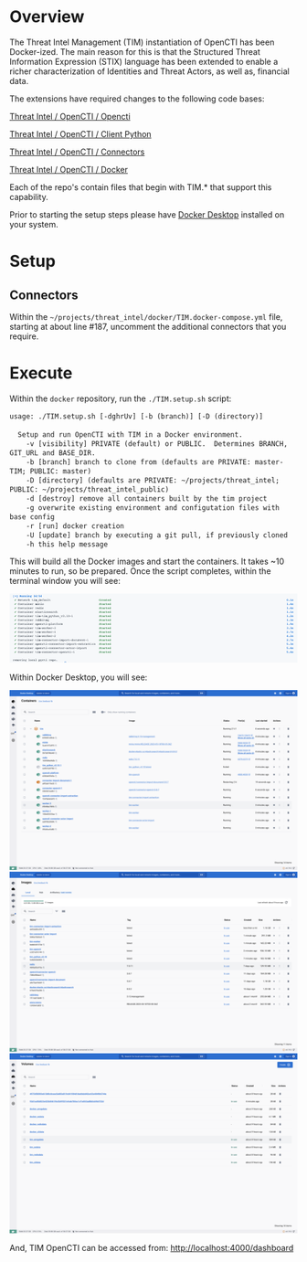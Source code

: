 # Overview

The Threat Intel Management (TIM) instantiation of OpenCTI has been Docker-ized.  The main reason for this is that the Structured Threat Information Expression (STIX) language has been extended to enable a richer characterization of Identities and Threat Actors, as well as, financial data.

The extensions have required changes to the following code bases:

[Threat Intel / OpenCTI / Opencti](https://gitlab.324cate.com/threat-intel/opencti/opencti)

[Threat Intel / OpenCTI / Client Python](https://gitlab.324cate.com/threat-intel/opencti/client-python)

[Threat Intel / OpenCTI / Connectors](https://gitlab.324cate.com/threat-intel/opencti/connectors)

[Threat Intel / OpenCTI / Docker](https://gitlab.324cate.com/threat-intel/opencti/docker)

Each of the repo's contain files that begin with TIM.* that support this capability.

Prior to starting the setup steps please have [Docker Desktop](https://www.docker.com/products/docker-desktop/) installed on your system.

# Setup

## Connectors

Within the ```~/projects/threat_intel/docker/TIM.docker-compose.yml``` file, starting at about line #187, uncomment the additional connectors that you require.

# Execute

Within the ```docker``` repository, run the ```./TIM.setup.sh``` script:

```
usage: ./TIM.setup.sh [-dghrUv] [-b (branch)] [-D (directory)]

  Setup and run OpenCTI with TIM in a Docker environment.
    -v [visibility] PRIVATE (default) or PUBLIC.  Determines BRANCH, GIT_URL and BASE_DIR.
    -b [branch] branch to clone from (defaults are PRIVATE: master-TIM; PUBLIC: master)
    -D [directory] (defaults are PRIVATE: ~/projects/threat_intel; PUBLIC: ~/projects/threat_intel_public)
    -d [destroy] remove all containers built by the tim project
    -g overwrite existing environment and configutation files with base config
    -r [run] docker creation
    -U [update] branch by executing a git pull, if previously cloned
    -h this help message
```

This will build all the Docker images and start the containers.  It takes ~10 minutes to run, so be prepared.  Once the script completes, within the terminal window you will see:

![Script Complete](./.static/TIM.setup.sh_script_done.png)

Within Docker Desktop, you will see:

![containers](./.static/TIM.containers.png)
![images](./.static/TIM.images.png)
![volumes](./.static/TIM.volumes.png)

And, TIM OpenCTI can be accessed from:  [http://localhost:4000/dashboard](http://localhost:4000/dashboard)
